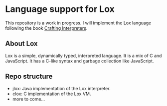 # Language support for Lox

This repository is a work in progress. I will implement the Lox language following the book [Crafting Interpreters](http://craftinginterpreters.com/).

## About Lox

Lox is a simple, dynamically typed, interpreted language. It is a mix of C and JavaScript. It has a C-like syntax and garbage collection like JavaScript.

## Repo structure

- jlox: Java implementation of the Lox interpreter.
- clox: C implementation of the Lox VM.
- more to come...